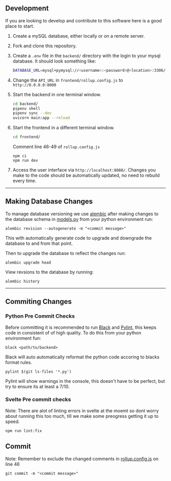 ## Development 
If you are looking to develop and contribute to this software here is a good place to start. 
1. Create a mySQL database, either locally or on a remote server. 
2. Fork and clone this repository. 
3. Create a `.env` file in the `backend/` directory with the login to your mysql database. It should look something like:
    ```bash
    DATABASE_URL=mysql+pymysql://<username>:<password>@<location>:3306/<db_name>
    ```
4. Change the `API_URL` in `frontend/rollup.config.js` to `http://0.0.0.0:8000`
5. Start the backend in one terminal window.
    ```bash
    cd backend/
    pipenv shell
    pipenv sync --dev
    uvicorn main:app --reload
    ```
6. Start the frontend in a different terminal window.
    ```bash
    cd frontend/
    ```

    Comment line 46-49 of `rollup.config.js`
    
    
    ```
    npm ci
    npm run dev
    ```
7. Access the user interface via `http://localhost:8080/`. Changes you make to the code should be automatically updated, no need to rebuild every time.

---
## Making Database Changes

To manage database versioning we use [alembic](https://github.com/sqlalchemy/alembic) after making changes to the database schema in [models.py](backend/models.py) from your python environment run:
```
alembic revision --autogenerate -m "<commit message>"
```
This with automatically generate code to upgrade and downgrade the database to and from that point.  

Then to upgrade the database to reflect the changes run:

```
alembic upgrade head 
```
View revsions to the database by running:
```
alembic history
```


---

## Commiting Changes

### Python Pre Commit Checks

Before committing it is recommended to run [Black](https://github.com/psf/black) and [Pylint](https://github.com/PyCQA/pylint), this keeps code in consistent of of high quality. To do this from your python environment fun:

    
    black <path/to/backend>
    
Black will auto automatically reformat the python code accoring to blacks format rules.

```
pylint $(git ls-files '*.py')
```

Pylint will show warnings in the console, this doesn't have to be perfect, but try to ensure its at least a 7/10.

### Svelte Pre commit checks
Note: There are alot of linting errors in svelte at the moemt so dont worry about running this too much, till we make some preogress getting it up to speed.

```
npm run lint:fix
```

## Commit 
Note: Remember to exclude the changed comments in [rollup.config.js](./frontend/rollup.config.js) on line 46
```
git commit -m "<commit message>"
```

